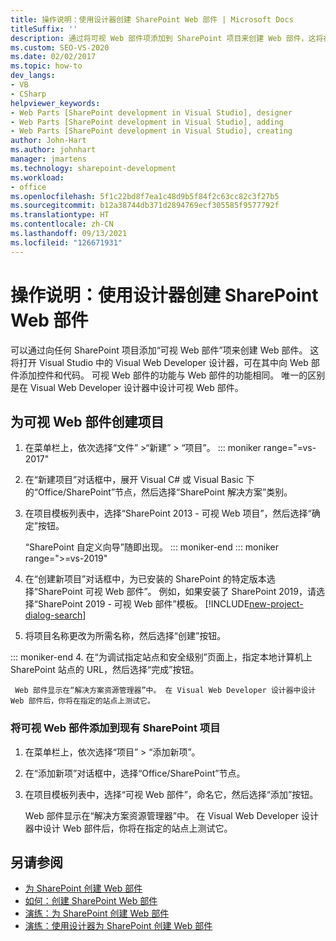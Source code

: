 ```yaml
---
title: 操作说明：使用设计器创建 SharePoint Web 部件 | Microsoft Docs
titleSuffix: ''
description: 通过将可视 Web 部件项添加到 SharePoint 项目来创建 Web 部件，这将在 Visual Studio 中打开 Visual Web Developer 设计器。
ms.custom: SEO-VS-2020
ms.date: 02/02/2017
ms.topic: how-to
dev_langs:
- VB
- CSharp
helpviewer_keywords:
- Web Parts [SharePoint development in Visual Studio], designer
- Web Parts [SharePoint development in Visual Studio], adding
- Web Parts [SharePoint development in Visual Studio], creating
author: John-Hart
ms.author: johnhart
manager: jmartens
ms.technology: sharepoint-development
ms.workload:
- office
ms.openlocfilehash: 5f1c22bd8f7ea1c48d9b5f84f2c63cc82c3f27b5
ms.sourcegitcommit: b12a38744db371d2894769ecf305585f9577792f
ms.translationtype: HT
ms.contentlocale: zh-CN
ms.lasthandoff: 09/13/2021
ms.locfileid: "126671931"
---
```

# <a name="how-to-create-a-sharepoint-web-part-by-using-a-designer"></a>操作说明：使用设计器创建 SharePoint Web 部件

  可以通过向任何 SharePoint 项目添加“可视 Web 部件”项来创建 Web 部件。 这将打开 Visual Studio 中的 Visual Web Developer 设计器，可在其中向 Web 部件添加控件和代码。 可视 Web 部件的功能与 Web 部件的功能相同。 唯一的区别是在 Visual Web Developer 设计器中设计可视 Web 部件。

## <a name="to-create-a-project-for-visual-web-parts"></a>为可视 Web 部件创建项目

1. 在菜单栏上，依次选择“文件” >“新建” > “项目”。
::: moniker range="=vs-2017"

2. 在“新建项目”对话框中，展开 Visual C# 或 Visual Basic 下的“Office/SharePoint”节点，然后选择“SharePoint 解决方案”类别。

3. 在项目模板列表中，选择“SharePoint 2013 - 可视 Web 项目”，然后选择“确定”按钮。

     “SharePoint 自定义向导”随即出现。
::: moniker-end
::: moniker range=">=vs-2019"
2. 在“创建新项目”对话框中，为已安装的 SharePoint 的特定版本选择“SharePoint 可视 Web 部件”。 例如，如果安装了 SharePoint 2019，请选择“SharePoint 2019 - 可视 Web 部件”模板。
    [!INCLUDE[new-project-dialog-search](../sharepoint/includes/new-project-dialog-search-md.md)]

3. 将项目名称更改为所需名称，然后选择“创建”按钮。

::: moniker-end
4. 在“为调试指定站点和安全级别”页面上，指定本地计算机上 SharePoint 站点的 URL，然后选择“完成”按钮。

     Web 部件显示在“解决方案资源管理器”中。 在 Visual Web Developer 设计器中设计 Web 部件后，你将在指定的站点上测试它。

### <a name="to-add-a-visual-web-part-to-an-existing-sharepoint-project"></a>将可视 Web 部件添加到现有 SharePoint 项目

1. 在菜单栏上，依次选择“项目” > “添加新项”。

2. 在“添加新项”对话框中，选择“Office/SharePoint”节点。

3. 在项目模板列表中，选择“可视 Web 部件”，命名它，然后选择“添加”按钮。

     Web 部件显示在“解决方案资源管理器”中。 在 Visual Web Developer 设计器中设计 Web 部件后，你将在指定的站点上测试它。

## <a name="see-also"></a>另请参阅

- [为 SharePoint 创建 Web 部件](../sharepoint/creating-web-parts-for-sharepoint.md)
- [如何：创建 SharePoint Web 部件](../sharepoint/how-to-create-a-sharepoint-web-part.md)
- [演练：为 SharePoint 创建 Web 部件](../sharepoint/walkthrough-creating-a-web-part-for-sharepoint.md)
- [演练：使用设计器为 SharePoint 创建 Web 部件](../sharepoint/walkthrough-creating-a-web-part-for-sharepoint-by-using-a-designer.md)
